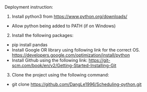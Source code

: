 Deployment instruction: 
1. Install python3 from https://www.python.org/downloads/
- Allow python being added to PATH (if on Windows)
2. Install the following packages: 
- pip install pandas
- Install Google OR library using following link for the correct OS. 
https://developers.google.com/optimization/install/python
- Install Github using the following link: 
https://git-scm.com/book/en/v2/Getting-Started-Installing-Git
3. Clone the project using the following command:
- git clone https://github.com/DangLe1996/Scheduling-python.git  <directory>
  

